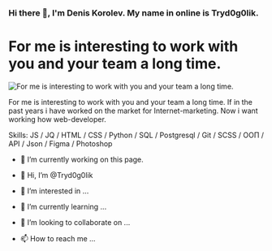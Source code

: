 ### Hi there 👋, I'm Denis Korolev. My name in online is Tryd0g0lik.
# For me is interesting to work with you and your team a long time.
![For me is interesting to work with you and your team a long time.](https://arturssmirnovs.github.io/github-profile-readme-generator/images/banner.png)

For me is interesting to work with you and your team a long time.
If in the past years i have worked on the market for Internet-marketing. Now i want working how web-developer.

Skills: JS / JQ / HTML / CSS / Python / SQL / Postgresql / Git / SCSS / ООП / API / Json / Figma / Photoshop

- 🔭 I’m currently working on this page. 








- 👋 Hi, I’m @Tryd0g0lik
- 👀 I’m interested in ...
- 🌱 I’m currently learning ...
-  💞️ I’m looking to collaborate on ...
- 📫 How to reach me ...

<!---
Tryd0g0lik/Tryd0g0lik is a ✨ special ✨ repository because its `README.md` (this file) appears on your GitHub profile.
You can click the Preview link to take a look at your changes.
--->
